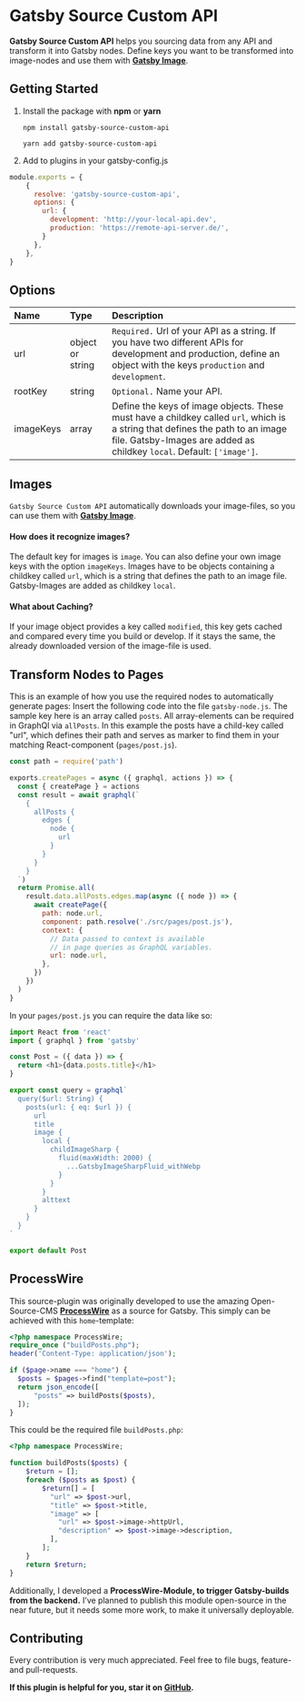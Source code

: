 # Gatsby Source Custom API

**Gatsby Source Custom API** helps you sourcing data from any API and transform it into Gatsby nodes. Define keys you want to be transformed into image-nodes and use them with **[Gatsby Image](https://www.gatsbyjs.org/packages/gatsby-image/)**.

## Getting Started

1. Install the package with **npm** or **yarn**

   `npm install gatsby-source-custom-api`

   `yarn add gatsby-source-custom-api`

2. Add to plugins in your gatsby-config.js

```javascript
module.exports = {
    {
      resolve: 'gatsby-source-custom-api',
      options: {
        url: {
          development: 'http://your-local-api.dev',
          production: 'https://remote-api-server.de/',
        }
      },
    },
}
```

## Options

| **Name**  | **Type**         | **Description**                                                                                                                                                                                         |
| :-------- | :--------------- | :------------------------------------------------------------------------------------------------------------------------------------------------------------------------------------------------------ |
| url       | object or string | `Required.` Url of your API as a string. If you have two different APIs for development and production, define an object with the keys `production` and `development`.                                  |
| rootKey   | string           | `Optional.` Name your API.                                                                                                                                                                              |
| imageKeys | array            | Define the keys of image objects. These must have a childkey called `url`, which is a string that defines the path to an image file. Gatsby-Images are added as childkey `local`. Default: `['image']`. |

## Images

`Gatsby Source Custom API` automatically downloads your image-files, so you can use them with **[Gatsby Image](https://www.gatsbyjs.org/packages/gatsby-image/)**.

#### How does it recognize images?

The default key for images is `image`. You can also define your own image keys with the option `imageKeys`. Images have to be objects containing a childkey called `url`, which is a string that defines the path to an image file. Gatsby-Images are added as childkey `local`.

#### What about Caching?

If your image object provides a key called `modified`, this key gets cached and compared every time you build or develop. If it stays the same, the already downloaded version of the image-file is used.

## Transform Nodes to Pages

This is an example of how you use the required nodes to automatically generate pages: Insert the following code into the file `gatsby-node.js`. The sample key here is an array called `posts`. All array-elements can be required in GraphQl via `allPosts`. In this example the posts have a child-key called "url", which defines their path and serves as marker to find them in your matching React-component (`pages/post.js`).

```javascript
const path = require('path')

exports.createPages = async ({ graphql, actions }) => {
  const { createPage } = actions
  const result = await graphql(`
    {
      allPosts {
        edges {
          node {
            url
          }
        }
      }
    }
  `)
  return Promise.all(
    result.data.allPosts.edges.map(async ({ node }) => {
      await createPage({
        path: node.url,
        component: path.resolve('./src/pages/post.js'),
        context: {
          // Data passed to context is available
          // in page queries as GraphQL variables.
          url: node.url,
        },
      })
    })
  )
}
```

In your `pages/post.js` you can require the data like so:

```javascript
import React from 'react'
import { graphql } from 'gatsby'

const Post = ({ data }) => {
  return <h1>{data.posts.title}</h1>
}

export const query = graphql`
  query($url: String) {
    posts(url: { eq: $url }) {
      url
      title
      image {
        local {
          childImageSharp {
            fluid(maxWidth: 2000) {
              ...GatsbyImageSharpFluid_withWebp
            }
          }
        }
        alttext
      }
    }
  }
`

export default Post
```

## ProcessWire

This source-plugin was originally developed to use the amazing Open-Source-CMS **[ProcessWire](https://www.processwire.com/)** as a source for Gatsby. This simply can be achieved with this `home`-template:

```php
<?php namespace ProcessWire;
require_once ("buildPosts.php");
header('Content-Type: application/json');

if ($page->name === "home") {
  $posts = $pages->find("template=post");
  return json_encode([
      "posts" => buildPosts($posts),
  ]);
}
```

This could be the required file `buildPosts.php`:

```php
<?php namespace ProcessWire;

function buildPosts($posts) {
    $return = [];
    foreach ($posts as $post) {
        $return[] = [
          "url" => $post->url,
          "title" => $post->title,
          "image" => [
            "url" => $post->image->httpUrl,
            "description" => $post->image->description,
          ],
        ];
    }
    return $return;
}
```

Additionally, I developed a **ProcessWire-Module, to trigger Gatsby-builds from the backend.** I’ve planned to publish this module open-source in the near future, but it needs some more work, to make it universally deployable.

## Contributing

Every contribution is very much appreciated.
Feel free to file bugs, feature- and pull-requests.

**If this plugin is helpful for you, star it on [GitHub](https://github.com/AndreasFaust/gatsby-source-custom-api).**
